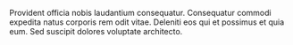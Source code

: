 Provident officia nobis laudantium consequatur. Consequatur commodi expedita natus corporis rem odit vitae. Deleniti eos qui et possimus et quia eum. Sed suscipit dolores voluptate architecto.
